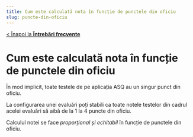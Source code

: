 ```yaml
---
title: Cum este calculată nota în funcție de punctele din oficiu
slug: puncte-din-oficiu
---
```

[< Înapoi la **Întrebări frecvente**](/intrebari-frecvente/)

# Cum este calculată nota în funcție de punctele din oficiu

În mod implicit, toate testele de pe aplicația ASQ au un singur punct din oficiu.

La configurarea unei evaluări poți stabili ca toate notele testelor din cadrul acelei evaluări să aibă de la 1 la 4 puncte din oficiu.

Calculul notei se face *proporțional și echitabil* în funcție de punctele din oficiu.


